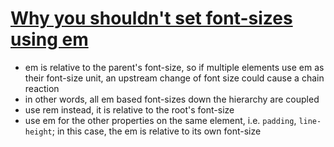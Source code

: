 # [Why you shouldn't set font-sizes using em](https://www.youtube.com/watch?v=pautqDqa54I)

- em is relative to the parent's font-size, so if multiple elements use em as their font-size unit, an upstream change
of font size could cause a chain reaction
- in other words, all em based font-sizes down the hierarchy are coupled
- use rem instead, it is relative to the root's font-size
- use em for the other properties on the same element, i.e. `padding`, `line-height`; in this case, the em is relative to its own font-size
